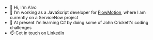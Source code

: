 - 👋 Hi, I'm Alvo
- 🔭 I’m working as a JavaScript developer for [FlowMotion](https://flow-motion.io/), where I am currently on a ServiceNow project
- 🌱 At present I’m learning C# by doing some of John Crickett's coding challenges
- 📫 Get in touch on [LinkedIn](https://www.linkedin.com/in/alvo-von-cossel)

<!--
**a1v0/a1v0** is a ✨ _special_ ✨ repository because its `README.md` (this file) appears on your GitHub profile.

Here are some ideas to get you started:

- 🔭 I’m currently working on ...
- 🌱 I’m currently learning ...
- 👯 I’m looking to collaborate on ...
- 🤔 I’m looking for help with ...
- 💬 Ask me about ...
- 📫 How to reach me: ...
- 😄 Pronouns: ...
- ⚡ Fun fact: ...
-->
